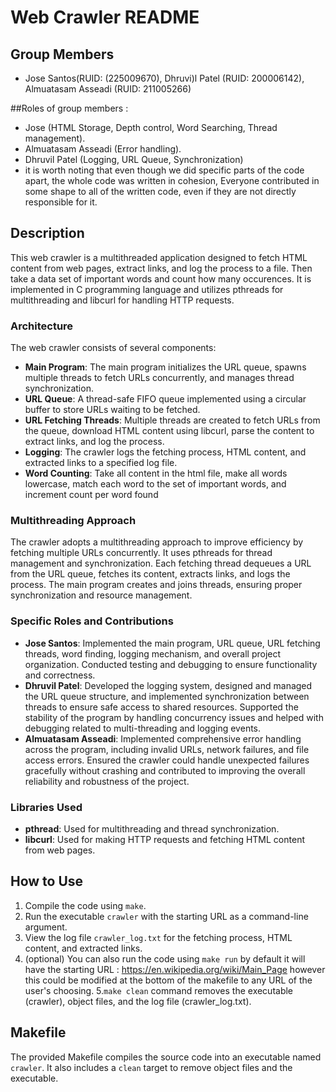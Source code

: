 # Web Crawler README

## Group Members
- Jose Santos(RUID: (225009670), Dhruvi)l Patel (RUID: 200006142), Almuatasam Asseadi (RUID: 211005266)

##Roles of group members : 
- Jose (HTML Storage, Depth control, Word Searching, Thread management).
- Almuatasam Asseadi (Error handling). 
- Dhruvil Patel (Logging, URL Queue, Synchronization)
- it is worth noting that even though we did specific parts of the code apart, the whole code was written in cohesion, Everyone contributed in some shape to all of the written code, even if they are not directly responsible for it.

## Description
This web crawler is a multithreaded application designed to fetch HTML content from web pages, extract links, and log the process to a file. Then take a data set of important words and count how many occurences. It is implemented in C programming language and utilizes pthreads for multithreading and libcurl for handling HTTP requests.

### Architecture
The web crawler consists of several components:
- **Main Program**: The main program initializes the URL queue, spawns multiple threads to fetch URLs concurrently, and manages thread synchronization.
- **URL Queue**: A thread-safe FIFO queue implemented using a circular buffer to store URLs waiting to be fetched.
- **URL Fetching Threads**: Multiple threads are created to fetch URLs from the queue, download HTML content using libcurl, parse the content to extract links, and log the process.
- **Logging**: The crawler logs the fetching process, HTML content, and extracted links to a specified log file.
- **Word Counting**: Take all content in the html file, make all words lowercase, match each word to the set of important words, and increment count per word found

### Multithreading Approach
The crawler adopts a multithreading approach to improve efficiency by fetching multiple URLs concurrently. It uses pthreads for thread management and synchronization. Each fetching thread dequeues a URL from the URL queue, fetches its content, extracts links, and logs the process. The main program creates and joins threads, ensuring proper synchronization and resource management.

### Specific Roles and Contributions
- **Jose Santos**: Implemented the main program, URL queue, URL fetching threads, word finding, logging mechanism, and overall project organization. Conducted testing and debugging to ensure functionality and correctness.
- **Dhruvil Patel**: Developed the logging system, designed and managed the URL queue structure, and implemented synchronization between threads to ensure safe access to shared resources. Supported the stability of the program by handling concurrency issues and helped with debugging related to multi-threading and logging events.
- **Almuatasam Asseadi**: Implemented comprehensive error handling across the program, including invalid URLs, network failures, and file access errors. Ensured the crawler could handle unexpected failures gracefully without crashing and contributed to improving the overall reliability and robustness of the project.

### Libraries Used
- **pthread**: Used for multithreading and thread synchronization.
- **libcurl**: Used for making HTTP requests and fetching HTML content from web pages.

## How to Use
1. Compile the code using `make`.
2. Run the executable `crawler` with the starting URL as a command-line argument.
3. View the log file `crawler_log.txt` for the fetching process, HTML content, and extracted links.
4. (optional) You can also run the code using `make run` by default it will have the starting URL : https://en.wikipedia.org/wiki/Main_Page however this could be modified at the bottom of the makefile to any URL of the user's choosing. 
5.`make clean` command removes the executable (crawler), object files, and the log file (crawler_log.txt).

## Makefile
The provided Makefile compiles the source code into an executable named `crawler`. It also includes a `clean` target to remove object files and the executable.

